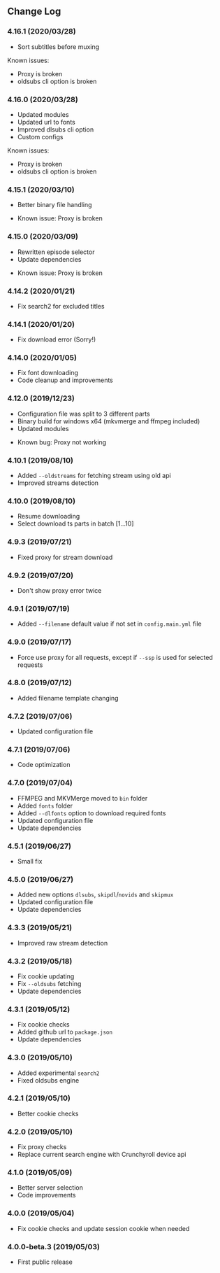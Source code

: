 ## Change Log


### 4.16.1 (2020/03/28)
- Sort subtitles before muxing

Known issues:
- Proxy is broken
- oldsubs cli option is broken

### 4.16.0 (2020/03/28)
- Updated modules
- Updated url to fonts
- Improved dlsubs cli option
- Custom configs

Known issues:
- Proxy is broken
- oldsubs cli option is broken

### 4.15.1 (2020/03/10)
- Better binary file handling
* Known issue: Proxy is broken

### 4.15.0 (2020/03/09)
- Rewritten episode selector
- Update dependencies
* Known issue: Proxy is broken

### 4.14.2 (2020/01/21)
- Fix search2 for excluded titles

### 4.14.1 (2020/01/20)
- Fix download error (Sorry!)

### 4.14.0 (2020/01/05)
- Fix font downloading
- Code cleanup and improvements

### 4.12.0 (2019/12/23)
- Configuration file was split to 3 different parts
- Binary build for windows x64 (mkvmerge and ffmpeg included)
- Updated modules
* Known bug: Proxy not working

### 4.10.1 (2019/08/10)
- Added `--oldstreams` for fetching stream using old api
- Improved streams detection

### 4.10.0 (2019/08/10)
- Resume downloading
- Select download ts parts in batch [1...10]

### 4.9.3 (2019/07/21)
- Fixed proxy for stream download

### 4.9.2 (2019/07/20)
- Don't show proxy error twice

### 4.9.1 (2019/07/19)
- Added `--filename` default value if not set in `config.main.yml` file

### 4.9.0 (2019/07/17)
- Force use proxy for all requests, except if `--ssp` is used for selected requests

### 4.8.0 (2019/07/12)
- Added filename template changing

### 4.7.2 (2019/07/06)
- Updated configuration file

### 4.7.1 (2019/07/06)
- Code optimization

### 4.7.0 (2019/07/04)
- FFMPEG and MKVMerge moved to `bin` folder
- Added `fonts` folder
- Added `--dlfonts` option to download required fonts
- Updated configuration file
- Update dependencies

### 4.5.1 (2019/06/27)
- Small fix

### 4.5.0 (2019/06/27)
- Added new options `dlsubs`, `skipdl`/`novids` and `skipmux`
- Updated configuration file
- Update dependencies

### 4.3.3 (2019/05/21)
- Improved raw stream detection

### 4.3.2 (2019/05/18)
- Fix cookie updating
- Fix `--oldsubs` fetching
- Update dependencies

### 4.3.1 (2019/05/12)
- Fix cookie checks
- Added github url to `package.json`
- Update dependencies

### 4.3.0 (2019/05/10)
- Added experimental `search2`
- Fixed oldsubs engine

### 4.2.1 (2019/05/10)
- Better cookie checks

### 4.2.0 (2019/05/10)
- Fix proxy checks
- Replace current search engine with Crunchyroll device api

### 4.1.0 (2019/05/09)
- Better server selection
- Code improvements

### 4.0.0 (2019/05/04)
- Fix cookie checks and update session cookie when needed

### 4.0.0-beta.3 (2019/05/03)
- First public release
